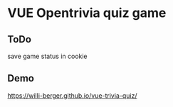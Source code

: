 # VUE Opentrivia quiz game

## ToDo
save game status in cookie

## Demo

https://willi-berger.github.io/vue-trivia-quiz/
